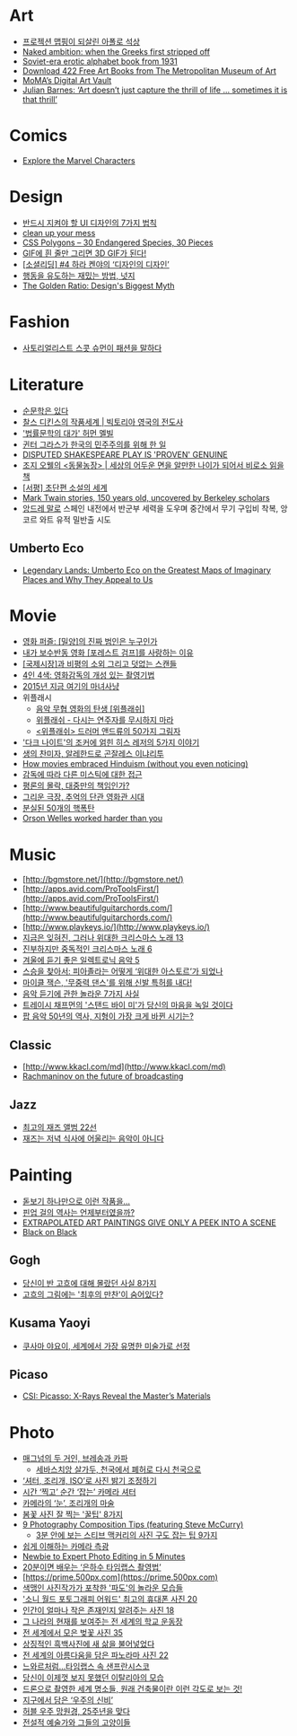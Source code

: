 Art
===

* [프로젝션 맵핑이 되살린 아폴로 석상](http://techholic.co.kr/archives/30297)
* [Naked ambition: when the Greeks first stripped off](http://www.theguardian.com/artanddesign/2015/mar/20/naked-ambition-why-the-greeks-first-stripped-nude)
* [Soviet-era erotic alphabet book from 1931](http://thecharnelhouse.org/2013/03/31/soviet-era-erotic-alphabet-book-from-1931-%D1%81%D0%BE%D0%B2%D0%B5%D1%82%D1%81%D0%BA%D0%B0%D1%8F-%D1%8D%D1%80%D0%BE%D1%82%D0%B8%D1%87%D0%B5%D1%81%D0%BA%D0%B0%D1%8F-%D0%B0%D0%B7%D0%B1%D1%83%D0%BA/)
* [Download 422 Free Art Books from The Metropolitan Museum of Art](http://www.openculture.com/2015/03/download-422-free-art-books-from-the-metropolitan-museum-of-art.html)
* [MoMA’s Digital Art Vault](http://www.moma.org/explore/inside_out/2015/04/14/momas-digital-art-vault)
* [Julian Barnes: ‘Art doesn’t just capture the thrill of life ... sometimes it is that thrill’](http://www.theguardian.com/books/2015/may/02/julian-barnes-art-doesnt-capture-thrill-of-life)

# Comics
* [Explore the Marvel Characters](http://marvelousdb.com/)

# Design
* [반드시 지켜야 할 UI 디자인의 7가지 법칙](http://ppss.kr/archives/27027)
* [clean up your mess](http://www.visualmess.com/index.html)
* [CSS Polygons – 30 Endangered Species, 30 Pieces](http://species-in-pieces.com/)
* [GIF에 흰 줄만 그리면 3D GIF가 된다!](http://www.huffingtonpost.kr/2015/03/25/story_n_6944502.html)
* [\[소셜리딩\] #4 하라 켄야의 ‘디자인의 디자인’](http://www.venturesquare.net/579553)
* [행동을 유도하는 재밌는 방법, 넛지](http://ppss.kr/archives/40549)
* [The Golden Ratio: Design's Biggest Myth](http://www.fastcodesign.com/3044877/the-golden-ratio-designs-biggest-myth)

# Fashion
* [사토리얼리스트 스콧 슈먼이 패션을 말하다](http://www.huffingtonpost.kr/ahmad-khan/story_b_7157998.html)

# Literature
* [순문학은 있다](http://www.huffingtonpost.kr/sehoi-park/story_b_6966704.html)
* [찰스 디킨스의 작품세계 | 빅토리아 영국의 전도사](http://www.huffingtonpost.kr/kyongwhan-ahn/story_b_6989500.html)
* ['법률문학의 대가' 허먼 멜빌](http://www.huffingtonpost.kr/kyongwhan-ahn/story_b_7052434.html)
* [귄터 그라스가 한국의 민주주의를 위해 한 일](http://www.huffingtonpost.kr/2015/04/13/story_n_7054022.html)
* [DISPUTED SHAKESPEARE PLAY IS 'PROVEN' GENUINE](http://www.shortlist.com/entertainment/books/disputed-shakespeare-play-is-proven-genuine)
* [조지 오웰의 <동물농장> | 세상의 어두운 면을 알만한 나이가 되어서 비로소 읽을 책](http://www.huffingtonpost.kr/kyongwhan-ahn/story_b_7106192.html)
* [[서평] 초단편 소설의 세계](http://newspeppermint.com/2015/04/21/ultra-short-fictions/)
* [Mark Twain stories, 150 years old, uncovered by Berkeley scholars](http://www.theguardian.com/books/2015/may/04/mark-twain-cache-uncovered-berkeley)
* [앙드레 말로](http://www.segye.com/content/html/2015/05/01/20150501002376.html?OutUrl=naver) 스페인 내전에서 반군부 세력을 도우며 중간에서 무기 구입비 착복, 앙코르 와트 유적 밀반출 시도

## Umberto Eco
* [Legendary Lands: Umberto Eco on the Greatest Maps of Imaginary Places and Why They Appeal to Us](http://www.brainpickings.org/2014/02/17/legendary-lands-umberto-eco/)

# Movie
* [영화 퍼즐: \[밀양\]의 진짜 범인은 누구인가](http://slownews.kr/35410)
* [내가 보수반동 영화 [포레스트 검프]를 사랑하는 이유](http://slownews.kr/35962)
* [\[국제시장\]과 비평의 소외 그리고 덧없는 스캔들](http://slownews.kr/36517)
* [4인 4색: 영화감독의 개성 있는 촬영기법](http://slownews.kr/37760)
* [2015년 지금 여기의 마녀사냥](http://slownews.kr/37701)
* 위플래시
  * [음악 무협 영화의 탄생 \[위플래쉬\]](http://www.huffingtonpost.kr/owen-joe/story_b_6891224.html)
  * [위플래쉬 - 다시는 연주자를 무시하지 마라](http://www.huffingtonpost.kr/kyung-heo/story_b_6875658.html)
  * [<위플래쉬> 드러머 앤드류의 50가지 그림자](http://www.huffingtonpost.kr/jongwoo-won/story_b_6914302.html)
* ['다크 나이트'의 조커에 얽힌 히스 레저의 5가지 이야기](http://www.huffingtonpost.kr/2015/04/06/story_n_7008744.html)
* [생의 찬미자, 알레한드로 곤잘레스 이냐리투](http://www.huffingtonpost.kr/yongjun-min/story_b_7011706.html)
* [How movies embraced Hinduism (without you even noticing)](http://www.theguardian.com/film/2014/dec/25/movies-embraced-hinduism)
* [감독에 따라 다른 미스틱에 대한 접근](http://ppss.kr/archives/41910)
* [평론의 몰락, 대중만의 책임인가?](http://ppss.kr/archives/43803)
* [그리운 극장, 추억의 단관 영화관 시대](http://ppss.kr/archives/37470)
* [분실된 50개의 핵폭탄](http://ppss.kr/archives/37721)
* [Orson Welles worked harder than you](http://www.vox.com/2015/5/6/8554571/orson-welles-work-ethic)

# Music
* [http://bgmstore.net/](http://bgmstore.net/)
* [http://apps.avid.com/ProToolsFirst/](http://apps.avid.com/ProToolsFirst/)
* [http://www.beautifulguitarchords.com/](http://www.beautifulguitarchords.com/)
* [http://www.playkeys.io/](http://www.playkeys.io/)
* [지금은 잊혀진, 그러나 위대한 크리스마스 노래 13](http://www.huffingtonpost.kr/2014/12/17/story_n_6338548.html)
* [진부하지만 중독적인 크리스마스 노래 6](http://www.huffingtonpost.kr/2014/12/24/story_n_6377232.html)
* [겨울에 듣기 좋은 일렉트로닉 음악 5](http://www.huffingtonpost.kr/daehwa-lee/story_b_6341502.html)
* [스승을 찾아서: 피아졸라는 어떻게 ‘위대한 아스토르’가 되었나](http://slownews.kr/36497)
* [마이클 잭슨, '무중력 댄스'를 위해 신발 특허를 내다!](http://www.huffingtonpost.kr/2015/03/31/story_n_6974656.html)
* [음악 듣기에 관한 놀라운 7가지 사실](http://ppss.kr/archives/37522)
* [트레이시 채프먼의 '스탠드 바이 미'가 당신의 마음을 녹일 것이다](http://www.huffingtonpost.kr/2015/05/04/story_n_7202386.html)
* [팝 음악 50년의 역사, 지형이 가장 크게 바뀐 시기는?](http://www.huffingtonpost.kr/2015/05/06/story_n_7221194.html)

## Classic
* [http://www.kkacl.com/md](http://www.kkacl.com/md)
* [Rachmaninov on the future of broadcasting](http://www.gramophone.co.uk/feature/rachmaninov-on-the-future-of-broadcasting)

## Jazz
* [최고의 재즈 앨범 22선](http://www.wikitree.co.kr/main/news_view.php?id=157285&fb=1)
* [재즈는 저녁 식사에 어울리는 음악이 아니다](http://www.huffingtonpost.kr/ts-monk/story_b_6789452.html)

# Painting
* [돋보기 하나만으로 이런 작품을…](http://techholic.co.kr/archives/24072)
* [핀업 걸의 역사는 언제부터였을까?](http://www.huffingtonpost.kr/2015/04/21/-------_n_7105496.html)
* [EXTRAPOLATED ART PAINTINGS GIVE ONLY A PEEK INTO A SCENE](http://extrapolated-art.com/)
* [Black on Black](http://publicdomainreview.org/2015/04/09/black-on-black/)

## Gogh
* [당신이 반 고흐에 대해 몰랐던 사실 8가지](http://www.huffingtonpost.kr/2014/12/18/story_n_6345694.html)
* [고흐의 그림에는 '최후의 만찬'이 숨어있다?](http://www.huffingtonpost.kr/2015/03/12/story_n_6853148.html)

## Kusama Yaoyi
* [쿠사마 야요이, 세계에서 가장 유명한 미술가로 선정](http://www.huffingtonpost.kr/2015/04/06/story_n_7008862.html)

## Picaso
* [CSI: Picasso: X-Rays Reveal the Master’s Materials](http://blogs.scientificamerican.com/cocktail-party-physics/2015/03/18/csi-picasso-x-rays-reveal-the-masters-materials/)

# Photo
* [매그넘의 두 거인, 브레송과 카파](http://slownews.kr/39117)
  * [세바스치앙 살가두, 천국에서 폐허로 다시 천국으로](http://slownews.kr/39166) 
* [‘셔터, 조리개, ISO’로 사진 밝기 조정하기](http://www.bloter.net/archives/223560)
* [시간 ‘찍고’ 순간 ‘잡는’ 카메라 셔터](http://www.bloter.net/archives/223940)
* [카메라의 ‘눈’, 조리개의 마술](http://www.bloter.net/archives/223246)
* [봄꽃 사진 잘 찍는 '꿀팁' 8가지](http://www.huffingtonpost.kr/2015/03/27/story_n_6953016.html)
* [9 Photography Composition Tips (featuring Steve McCurry)](http://www.cooph.com/features/videos/detail/article/9-photography-composition-tips-featuring-steve-mccurry.html)
  * [3분 안에 보는 스티브 맥커리의 사진 구도 잡는 팁 9가지](http://www.huffingtonpost.kr/2015/03/25/------------_n_6937186.html)
* [쉽게 이해하는 카메라 측광](http://ppss.kr/archives/39899)
* [Newbie to Expert Photo Editing in 5 Minutes](https://www.polarr.co/guide)
* [20분이면 배우는 ‘은하수 타임랩스 촬영법’](http://techholic.co.kr/archives/25275)
* [https://prime.500px.com](https://prime.500px.com)
* [색맹인 사진작가가 포착한 '파도'의 놀라운 모습들](http://www.huffingtonpost.kr/2015/04/03/story_n_6997986.html)
* ['소니 월드 포토그래피 어워드' 최고의 휴대폰 사진 20](http://www.huffingtonpost.kr/2015/04/03/story_n_6997590.html)
* [인간이 얼마나 작은 존재인지 알려주는 사진 18](http://www.huffingtonpost.kr/2015/04/08/story_n_7023136.html)
* [그 나라의 현재를 보여주는 전 세계의 학교 운동장](http://www.huffingtonpost.kr/2015/04/12/story_n_7051900.html)
* [전 세계에서 모은 벚꽃 사진 35](http://www.huffingtonpost.kr/dl-cade/story_b_7058992.html)
* [상징적인 흑백사진에 새 삶을 불어넣었다](http://www.huffingtonpost.kr/2015/04/14/story_n_7059032.html)
* [전 세계의 아름다움을 담은 파노라마 사진 22](http://www.huffingtonpost.kr/2015/04/15/story_n_7068128.html)
* [느와르처럼…타임랩스 속 샌프란시스코](http://techholic.co.kr/archives/29457)
* [당신이 이제껏 보지 못했던 이탈리아의 모습](http://www.huffingtonpost.kr/2015/04/21/story_n_7105000.html)
* [드론으로 촬영한 세계 명소들, 원래 건축물이란 이런 각도로 보는 것!](http://www.huffingtonpost.kr/2015/04/20/story_n_7098168.html)
* [지구에서 담은 ‘우주의 신비’](http://techholic.co.kr/archives/29426)
* [허블 우주 망원경, 25주년을 맞다](http://www.huffingtonpost.kr/2015/04/22/story_n_7123012.html)
* [전설적 예술가와 그들의 고양이들](http://www.huffingtonpost.kr/2015/04/23/story_n_7123800.html)